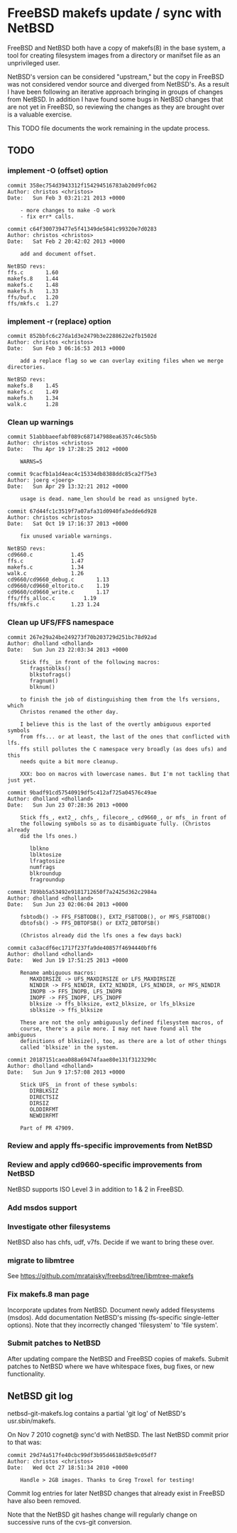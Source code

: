 FreeBSD makefs update / sync with NetBSD
========================================

FreeBSD and NetBSD both have a copy of makefs(8) in the base system,
a tool for creating filesystem images from a directory or manifset
file as an unprivileged user.

NetBSD's version can be considered "upstream," but the copy in FreeBSD
was not considered vendor source and diverged from NetBSD's. As a result
I have been following an iterative approach bringing in groups of
changes from NetBSD. In addition I have found some bugs in NetBSD
changes that are not yet in FreeBSD, so reviewing the changes as they
are brought over is a valuable exercise.

This TODO file documents the work remaining in the update process.

TODO
----

### implement -O (offset) option

```
commit 358ec754d3943312f154294516783ab20d9fc062
Author: christos <christos>
Date:   Sun Feb 3 03:21:21 2013 +0000

    - more changes to make -O work
    - fix err* calls.

commit c64f300739477e5f41349de5841c99320e7d0283
Author: christos <christos>
Date:   Sat Feb 2 20:42:02 2013 +0000

    add and document offset.
```

```
NetBSD revs:
ffs.c		1.60
makefs.8	1.44
makefs.c	1.48
makefs.h	1.33
ffs/buf.c	1.20
ffs/mkfs.c	1.27
```

### implement -r (replace) option

```
commit 852bbfc6c27da1d3e2479b3e2288622e2fb1502d
Author: christos <christos>
Date:   Sun Feb 3 06:16:53 2013 +0000

    add a replace flag so we can overlay exiting files when we merge directories.
```

```
NetBSD revs:
makefs.8	1.45
makefs.c	1.49
makefs.h	1.34
walk.c		1.28
```


### Clean up warnings

```
commit 51abbbaeefabf089c687147988ea6357c46c5b5b
Author:	christos <christos>
Date:	Thu Apr 19 17:28:25 2012 +0000

    WARNS=5

commit 9cacfb1a1d4eac4c15334db8388ddc85ca2f75e3
Author: joerg <joerg>
Date:   Sun Apr 29 13:32:21 2012 +0000

    usage is dead. name_len should be read as unsigned byte.

commit 67d44fc1c3519f7a07afa31d0940fa3edde6d928
Author: christos <christos>
Date:   Sat Oct 19 17:16:37 2013 +0000

    fix unused variable warnings.
```

```
NetBSD revs:
cd9660.c			1.45
ffs.c				1.47
makefs.c			1.34
walk.c				1.26
cd9660/cd9660_debug.c		1.13
cd9660/cd9660_eltorito.c	1.19
cd9660/cd9660_write.c		1.17
ffs/ffs_alloc.c			1.19
ffs/mkfs.c			1.23 1.24
```


### Clean up UFS/FFS namespace

```
commit 267e29a24be249273f70b203729d251bc78d92ad
Author: dholland <dholland>
Date:   Sun Jun 23 22:03:34 2013 +0000

    Stick ffs_ in front of the following macros:
       fragstoblks()
       blkstofrags()
       fragnum()
       blknum()

    to finish the job of distinguishing them from the lfs versions, which
    Christos renamed the other day.

    I believe this is the last of the overtly ambiguous exported symbols
    from ffs... or at least, the last of the ones that conflicted with lfs.
    ffs still pollutes the C namespace very broadly (as does ufs) and this
    needs quite a bit more cleanup.

    XXX: boo on macros with lowercase names. But I'm not tackling that just yet.

commit 9badf91cd57540919df5c412af725a04576c49ae
Author: dholland <dholland>
Date:   Sun Jun 23 07:28:36 2013 +0000

    Stick ffs_, ext2_, chfs_, filecore_, cd9660_, or mfs_ in front of
    the following symbols so as to disambiguate fully. (Christos already
    did the lfs ones.)

       lblkno
       lblktosize
       lfragtosize
       numfrags
       blkroundup
       fragroundup

commit 789bb5a53492e9181712650f7a2425d362c2984a
Author: dholland <dholland>
Date:   Sun Jun 23 02:06:04 2013 +0000

    fsbtodb() -> FFS_FSBTODB(), EXT2_FSBTODB(), or MFS_FSBTODB()
    dbtofsb() -> FFS_DBTOFSB() or EXT2_DBTOFSB()

    (Christos already did the lfs ones a few days back)

commit ca3acdf6ec1717f237fa9de40857f4694440bff6
Author: dholland <dholland>
Date:   Wed Jun 19 17:51:25 2013 +0000

    Rename ambiguous macros:
       MAXDIRSIZE -> UFS_MAXDIRSIZE or LFS_MAXDIRSIZE
       NINDIR -> FFS_NINDIR, EXT2_NINDIR, LFS_NINDIR, or MFS_NINDIR
       INOPB -> FFS_INOPB, LFS_INOPB
       INOPF -> FFS_INOPF, LFS_INOPF
       blksize -> ffs_blksize, ext2_blksize, or lfs_blksize
       sblksize -> ffs_blksize

    These are not the only ambiguously defined filesystem macros, of
    course, there's a pile more. I may not have found all the ambiguous
    definitions of blksize(), too, as there are a lot of other things
    called 'blksize' in the system.

commit 20187151caea088a69474faae80e131f3123290c
Author: dholland <dholland>
Date:   Sun Jun 9 17:57:08 2013 +0000

    Stick UFS_ in front of these symbols:
       DIRBLKSIZ
       DIRECTSIZ
       DIRSIZ
       OLDDIRFMT
       NEWDIRFMT

    Part of PR 47909.
```

### Review and apply ffs-specific improvements from NetBSD

### Review and apply cd9660-specific improvements from NetBSD

NetBSD supports ISO Level 3 in addition to 1 & 2 in FreeBSD.

### Add msdos support

### Investigate other filesystems
NetBSD also has chfs, udf, v7fs. Decide if we want to bring these over.

### migrate to libmtree

See https://github.com/mratajsky/freebsd/tree/libmtree-makefs

### Fix makefs.8 man page

Incorporate updates from NetBSD.
Document newly added filesystems (msdos).
Add documentation NetBSD's missing (fs-specific single-letter options).
Note that they incorrectly changed 'filesystem' to 'file system'.

### Submit patches to NetBSD

After updating compare the NetBSD and FreeBSD copies of makefs. Submit
patches to NetBSD where we have whitespace fixes, bug fixes, or new
functionality.

NetBSD git log
--------------
netbsd-git-makefs.log contains a partial 'git log' of NetBSD's
usr.sbin/makefs.

On Nov 7 2010 cognet@ sync'd with NetBSD. The last NetBSD commit prior
to that was:

```
commit 29d74a517fe40cbc99df3b95d4618d58e9c05df7
Author: christos <christos>
Date:   Wed Oct 27 18:51:34 2010 +0000

    Handle > 2GB images. Thanks to Greg Troxel for testing!
```

Commit log entries for later NetBSD changes that already exist in
FreeBSD have also been removed.

Note that the NetBSD git hashes change will regularly change on successive
runs of the cvs-git conversion.
